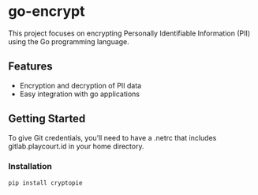# go-encrypt

This project focuses on encrypting Personally Identifiable Information (PII) using the Go programming language.

## Features

- Encryption and decryption of PII data
- Easy integration with go applications

## Getting Started

To give Git credentials, you’ll need to have a .netrc that includes gitlab.playcourt.id in your home directory.

### Installation

```sh
pip install cryptopie
```
